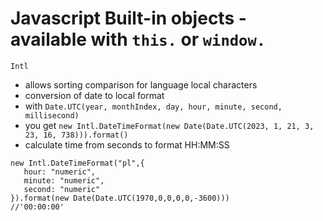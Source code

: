 # Javascript Built-in objects - available with ```this.``` or ```window.```
 ```Intl``` 
- allows sorting comparison for language local characters
- conversion of date to local format 
- with ```Date.UTC(year, monthIndex, day, hour, minute, second, millisecond)```
- you get ```new Intl.DateTimeFormat(new Date(Date.UTC(2023, 1, 21, 3, 23, 16, 738))).format()``` 
- calculate time from seconds to format HH:MM:SS 
```
new Intl.DateTimeFormat("pl",{
   hour: "numeric",
   minute: "numeric",
   second: "numeric"
}).format(new Date(Date.UTC(1970,0,0,0,0,-3600)))
//'00:00:00'
```
